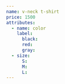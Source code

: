 ```yaml
---
name: v-neck t-shirt
price: 1500
attributes:
  - name: color
    label:
      black:
      red:
      gray:
  - size:
      S:
      M:
      L:       
---
```

